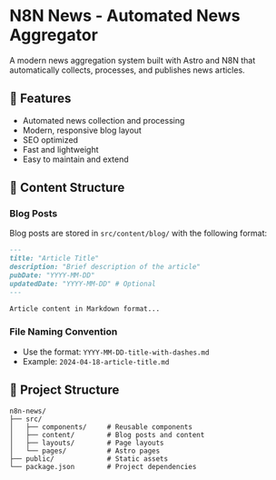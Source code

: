 # N8N News - Automated News Aggregator

A modern news aggregation system built with Astro and N8N that automatically collects, processes, and publishes news articles.

## 🚀 Features

- Automated news collection and processing
- Modern, responsive blog layout
- SEO optimized
- Fast and lightweight
- Easy to maintain and extend

## 📝 Content Structure

### Blog Posts
Blog posts are stored in `src/content/blog/` with the following format:

```markdown
---
title: "Article Title"
description: "Brief description of the article"
pubDate: "YYYY-MM-DD"
updatedDate: "YYYY-MM-DD" # Optional
---

Article content in Markdown format...
```

### File Naming Convention
- Use the format: `YYYY-MM-DD-title-with-dashes.md`
- Example: `2024-04-18-article-title.md`

## 🎨 Project Structure

```
n8n-news/
├── src/
│   ├── components/     # Reusable components
│   ├── content/        # Blog posts and content
│   ├── layouts/        # Page layouts
│   └── pages/          # Astro pages
├── public/             # Static assets
└── package.json        # Project dependencies
```
